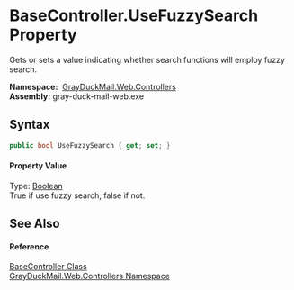 BaseController.UseFuzzySearch Property
======================================
Gets or sets a value indicating whether search functions will employ fuzzy search.

  **Namespace:**  [GrayDuckMail.Web.Controllers][1]  
  **Assembly:** gray-duck-mail-web.exe

Syntax
------

```csharp
public bool UseFuzzySearch { get; set; }
```

#### Property Value
Type: [Boolean][2]  
 True if use fuzzy search, false if not. 

See Also
--------

#### Reference
[BaseController Class][3]  
[GrayDuckMail.Web.Controllers Namespace][1]  

[1]: ../README.md
[2]: https://docs.microsoft.com/dotnet/api/system.boolean
[3]: README.md